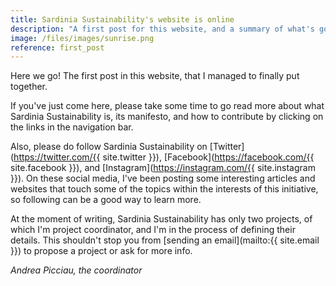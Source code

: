 ```yaml
---
title: Sardinia Sustainability's website is online 
description: "A first post for this website, and a summary of what's going on." 
image: /files/images/sunrise.png 
reference: first_post
---
```


Here we go! The first post in this website, that I managed to finally put
together. 

If you've just come here, please take some time to go read more about what
Sardinia Sustainability is, its manifesto, and how to contribute by clicking on
the links in the navigation bar.

Also, please do follow Sardinia Sustainability on
[Twitter](https://twitter.com/{{ site.twitter }}),
[Facebook](https://facebook.com/{{ site.facebook }}), and
[Instagram](https://instagram.com/{{ site.instagram }}). On these social
media, I've been posting some interesting articles and websites that touch some
of the topics within the interests of this initiative, so following can be a
good way to learn more.

At the moment of writing, Sardinia Sustainability has only two projects, of
which I'm project coordinator, and I'm in the process of defining their details.
This shouldn't stop you from [sending an
email](mailto:{{ site.email }}) to propose a project or ask for
more info.

*Andrea Picciau, the coordinator*